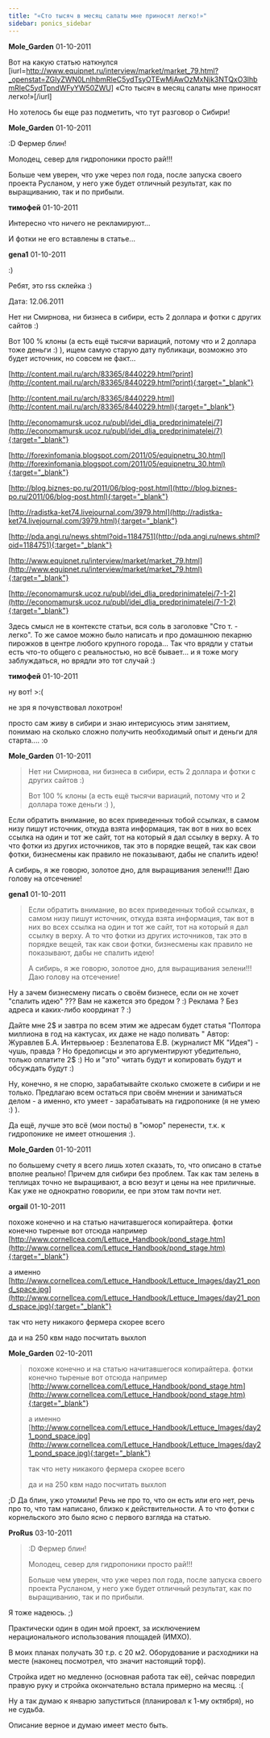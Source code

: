 ```yaml
---
title: "«Сто тысяч в месяц салаты мне приносят легко!»"
sidebar: ponics_sidebar
---
```


**Mole_Garden** 01-10-2011

Вот на какую статью наткнулся [iurl=http://www.equipnet.ru/interview/market/market_79.html?_openstat=ZGlyZWN0LnlhbmRleC5ydTsyOTEwMjAwOzMxNjk3NTQxO3lhbmRleC5ydTpndWFyYW50ZWU] «Сто тысяч в месяц салаты мне приносят легко!»[/iurl]

Но хотелось бы еще раз подметить, что тут разговор о Сибири!


**Mole_Garden** 01-10-2011

 :D Фермер блин! 

Молодец, север для гидропоники просто рай!!!

Больше чем уверен, что уже через пол года, после запуска своего проекта Русланом, у него уже будет отличный результат, как по выращиванию, так и по прибыли.


**тимофей** 01-10-2011

Интересно что ничего не рекламируют...

И фотки не его вставлены в статье...


**gena1** 01-10-2011

:)

Ребят, это rss склейка :)

Дата: 12.06.2011

Нет ни Смирнова, ни бизнеса в сибири, есть 2 доллара и фотки с других сайтов :)

Вот 100 % клоны (а есть ещё тысячи вариаций, потому что и 2 доллара тоже деньги :) ), ищем самую старую дату публикаци, возможно это будет источник, но совсем не факт...

[http://content.mail.ru/arch/83365/8440229.html?print](http://content.mail.ru/arch/83365/8440229.html?print){:target="_blank"}

[http://content.mail.ru/arch/83365/8440229.html](http://content.mail.ru/arch/83365/8440229.html){:target="_blank"}

[http://economamursk.ucoz.ru/publ/idei_dlja_predprinimatelej/7](http://economamursk.ucoz.ru/publ/idei_dlja_predprinimatelej/7){:target="_blank"}

[http://forexinfomania.blogspot.com/2011/05/equipnetru_30.html](http://forexinfomania.blogspot.com/2011/05/equipnetru_30.html){:target="_blank"}

[http://blog.biznes-po.ru/2011/06/blog-post.html](http://blog.biznes-po.ru/2011/06/blog-post.html){:target="_blank"}

[http://radistka-ket74.livejournal.com/3979.html](http://radistka-ket74.livejournal.com/3979.html){:target="_blank"}

[http://pda.angi.ru/news.shtml?oid=1184751](http://pda.angi.ru/news.shtml?oid=1184751){:target="_blank"}

[http://www.equipnet.ru/interview/market/market_79.html](http://www.equipnet.ru/interview/market/market_79.html){:target="_blank"}

[http://economamursk.ucoz.ru/publ/idei_dlja_predprinimatelej/7-1-2](http://economamursk.ucoz.ru/publ/idei_dlja_predprinimatelej/7-1-2){:target="_blank"}

Здесь смысл не в контексте статьи, вся соль в заголовке "Сто т. - легко". То же самое можно было написать и про домашнюю пекарню пирожков в центре любого крупного города... Так что врядли у статьи есть что-то общего с реальностью, но всё бывает... и я тоже могу заблуждаться, но врядли это тот случай :)


**тимофей** 01-10-2011

ну вот! &gt;:(

не зря я почувствовал лохотрон!

просто сам живу в сибири и знаю интерисуюсь этим занятием, понимаю на сколько сложно получить необходимый опыт и деньги для старта.... :o


**Mole_Garden** 01-10-2011

> Нет ни Смирнова, ни бизнеса в сибири, есть 2 доллара и фотки с других сайтов :)
> 
> Вот 100 % клоны (а есть ещё тысячи вариаций, потому что и 2 доллара тоже деньги :) ),

Если обратить внимание, во всех приведенных тобой ссылках, в самом низу пишут источник, откуда взята информация, так вот в них во всех ссылка на один и тот же сайт, тот на который я дал ссылку в верху. А то что фотки из других источников, так это в порядке вещей, так как свои фотки, бизнесмены как правило не показывают, дабы не спалить идею!

А сибирь, я же говорю, золотое дно, для выращивания зелени!!! Даю голову на отсечение! 


**gena1** 01-10-2011

> Если обратить внимание, во всех приведенных тобой ссылках, в самом низу пишут источник, откуда взята информация, так вот в них во всех ссылка на один и тот же сайт, тот на который я дал ссылку в верху. А то что фотки из других источников, так это в порядке вещей, так как свои фотки, бизнесмены как правило не показывают, дабы не спалить идею!
> 
> А сибирь, я же говорю, золотое дно, для выращивания зелени!!! Даю голову на отсечение!

Ну а зачем бизнесмену писать о своём бизнесе, если он не хочет "спалить идею" ??? Вам не кажется это бредом ? :) Реклама ? Без адреса и каких-либо координат ? :)

Дайте мне 2$ и завтра по всем этим же адресам будет статья "Полтора миллиона в год на кактусах, их даже не надо поливать " Автор: Журавлев Б.А. Интервьюер : Безлепатова Е.В. (журналист МК "Идея") - чушь, правда ? Но бредописцы и это аргументируют убедительно, только оплатите 2$ :) Но и "это" читать будут и копировать будут и обсуждать будут :)

Ну, конечно, я не спорю, зарабатывайте сколько сможете в сибири и не только. Предлагаю всем остаться при своём мнении и заниматься делом - а именно, кто умеет - зарабатывать на гидропонике (я не умею :) ).

Да ещё, лучше это всё (мои посты) в "юмор" перенести, т.к. к гидропонике не имеет отношения :).


**Mole_Garden** 01-10-2011

по большему счету я всего лишь хотел сказать, то, что описано в статье вполне реально! Причем для сибири без проблем. Так как там зелень в теплицах точно не выращивают, а всю везут и цены на нее приличные. Как уже не однократно говорили, ее при этом там почти нет.


**orgail** 01-10-2011

похоже конечно и на статью начитавшегося копирайтера. фотки конечно тыреные вот отсюда например [http://www.cornellcea.com/Lettuce_Handbook/pond_stage.htm](http://www.cornellcea.com/Lettuce_Handbook/pond_stage.htm){:target="_blank"}

а именно [http://www.cornellcea.com/Lettuce_Handbook/Lettuce_Images/day21_pond_space.jpg](http://www.cornellcea.com/Lettuce_Handbook/Lettuce_Images/day21_pond_space.jpg){:target="_blank"}

так что нету никакого фермера скорее всего

да и на 250 квм надо посчитать выхлоп


**Mole_Garden** 02-10-2011

> похоже конечно и на статью начитавшегося копирайтера. фотки конечно тыреные вот отсюда например [http://www.cornellcea.com/Lettuce_Handbook/pond_stage.htm](http://www.cornellcea.com/Lettuce_Handbook/pond_stage.htm){:target="_blank"}
> 
> а именно [http://www.cornellcea.com/Lettuce_Handbook/Lettuce_Images/day21_pond_space.jpg](http://www.cornellcea.com/Lettuce_Handbook/Lettuce_Images/day21_pond_space.jpg){:target="_blank"}
> 
> так что нету никакого фермера скорее всего
> 
> да и на 250 квм надо посчитать выхлоп

 ;D Да блин, ужо утомили! Речь не про то, что он есть или его нет, речь про то, что там написано, близко к действительности. А то что фотки с корнельского это было ясно с первого взгляда на статью.


**ProRus** 03-10-2011

> :D Фермер блин! 
> 
> Молодец, север для гидропоники просто рай!!!
> 
> Больше чем уверен, что уже через пол года, после запуска своего проекта Русланом, у него уже будет отличный результат, как по выращиванию, так и по прибыли.

Я тоже надеюсь. ;)

Практически один в один мой проект, за исключением нерационального использования площадей (ИМХО). 

В моих планах получать 30 т.р. с 20 м2. Оборудование и расходники на месте (наконец посмотрел, что значит настоящий торф).

Стройка идет но медленно (основная работа так её), сейчас повредил правую руку и стройка окончательно встала примерно на месяц. :(

Ну а так думаю к январю запуститься (планировал к 1-му октября), но не судьба.

Описание верное и думаю имеет место быть.


